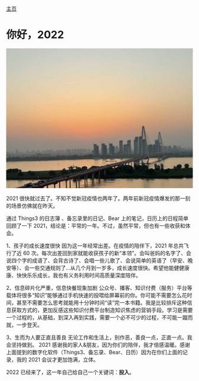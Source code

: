 [主页](/README.md)

# 你好，2022

![长江](/Static/Pics/2022/20220102_你好2022_1.jpeg)


2021 很快就过去了。不知不觉新冠疫情也两年了。两年前新冠疫情爆发的那一刻的场景仿佛就在昨天。

通过 Things3 的日志簿 、备忘录里的日记、Bear 上的笔记，日历上的日程简单回顾了一下 2021，结论是：平常的一年。不过，虽然平常，但也有一些收获和体会。

1、孩子的成长速度很快 因为这一年经常出差。在疫情的陪伴下，2021 年总共飞行了近 60 次。每次出差回到家就能收获孩子的新“本领”。会叫爸妈的名字了、会说四个字的成语了、会背古诗了、会唱一些儿歌了、会说简单的英语了（早安、晚安等）、会一些交通规则了...从几个月到一岁多，成长速度很快。希望他能健健康康、快快乐乐成长，我也有义务利用时间高质量深度陪伴。

2、信息碎片化严重，信息快餐现象加剧 公众号、播客、知识付费（服务）平台等载体将很多“知识”能够通过手机快速的投喂给屏幕前的你。你可能不需要怎么花时间，甚至不需要怎么思考就能用十分钟时间“读”完一本书籍。我是比较排斥这种信息获取方式的，更加反感这些知识付费平台制造知识焦虑的营销手段。学习是需要一个过程的，从基础，到深入再到实践，需要一个必不可少的过程，不可能一蹴而就，一步登天。

3、生而为人要正直且善良 无论工作和生活上，别作恶，善良一点，正直一点。我会坚持做到。
2021 感谢我的家人&朋友，因为你们的陪伴，我才倍感温暖。感谢上面提到的数字化软件（Things3、备忘录、Bear、日历）因为在你们上面的记录，我的 2021 会议才更加饱满，立体。

2022 已经来了，这一年自己给自己一个关键词：**投入**。
